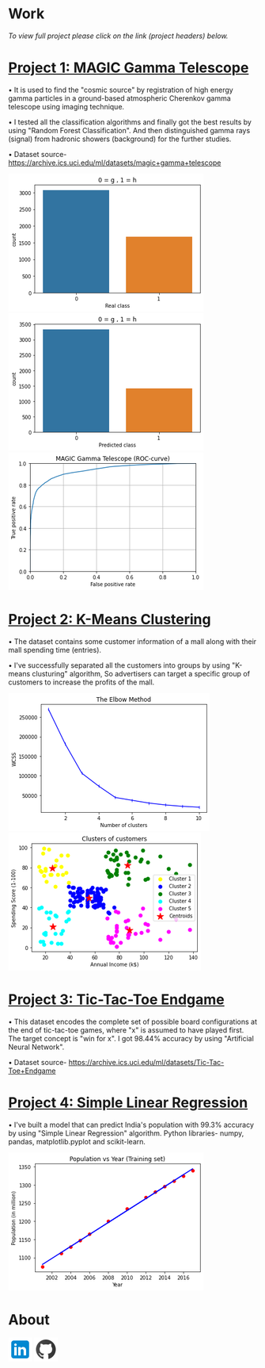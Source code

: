 # Work
*To view full project please click on the link (project headers) below.*
# [Project 1: MAGIC Gamma Telescope](https://github.com/AkhileshThite/MAGIC-Gamma-Telescope)
• It is used to find the "cosmic source" by registration of high energy gamma particles in a ground-based atmospheric Cherenkov gamma telescope using imaging technique.

• I tested all the classification algorithms and finally got the best results by using "Random Forest Classification". And then distinguished gamma rays (signal) from hadronic showers (background) for the further studies.

• Dataset source- https://archive.ics.uci.edu/ml/datasets/magic+gamma+telescope

![](/realclass.png) ![](/predictedclass.png) 
![](/roccurve.png)

# [Project 2: K-Means Clustering](https://github.com/AkhileshThite/K-Means-Clustering)
• The dataset contains some customer information of a mall along with their mall spending time (entries).

• I've successfully separated all the customers into groups by using "K-means clusturing" algorithm, So advertisers can target a specific group of customers to increase the profits of the mall.

![](/elbowmethod.png) ![](/clusters.png)

# [Project 3: Tic-Tac-Toe Endgame](https://github.com/AkhileshThite/Tic-Tac-Toe-Endgame)
• This dataset encodes the complete set of possible board configurations at the end of tic-tac-toe games, where "x" is assumed to have played first. The target concept is "win for x". I got 98.44% accuracy by using "Artificial Neural Network".

• Dataset source- https://archive.ics.uci.edu/ml/datasets/Tic-Tac-Toe+Endgame

# [Project 4: Simple Linear Regression](https://github.com/AkhileshThite/Simple-Linear-Regression) 
• I've built a model that can predict India's population with 99.3% accuracy by using "Simple Linear Regression" algorithm. 
Python libraries- numpy, pandas, matplotlib.pyplot and scikit-learn. 

![](/project4.png)      


# About
[![](linkedin.png)](https://www.linkedin.com/in/akhileshthite/)  [![](github.png)](https://github.com/AkhileshThite) 
